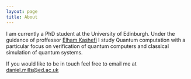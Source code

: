 ```yaml
---
layout: page
title: About
---
```


I am currently a PhD student at the University of Edinburgh. Under the guidance of proffessor [Elham Kashefi](https://ekashefi.wordpress.com/) I study Quantum computation with a particular focus on verification of quantum computers and classical simulation of quantum systems.

If you would like to be in touch feel free to email me at daniel.mills@ed.ac.uk
